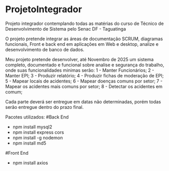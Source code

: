 # ProjetoIntegrador
Projeto integrador contemplando todas as matérias do curso de Técnico de Desenvolvimento de Sistema pelo Senac DF - Taguatinga

O projeto pretende integrar as áreas de documentação SCRUM, diagramas funcionais, Front e back end em aplicações em Web e desktop, analize e desenvolvimento de banco de dados.

Meu projeto pretende desenvolver, até Novembro de 2025 um sistema completo, documentado e funcional sobre analise e segurança do trabalho, onde suas funcionalidades minimas serão:
1 - Manter Funcionários;
2 - Manter EPI;
3 - Produzir relatório;
4 - Produzir fichas de moderação de EPI;
5 - Mapear locais de acidentes;
6 - Mapear doenças comuns por setor;
7 - Mapear os acidentes mais comuns por setor;
8 - Detectar os acidentes em comum;

Cada parte deverá ser entregue em datas não determinadas, porém todas serão entregue dentro do prazo final.

Pacotes utilizados:
#Back End
* npm install mysql2
* npm install express cors
* npm install -g nodemon
* npm install md5

#Front End
* npm install axios